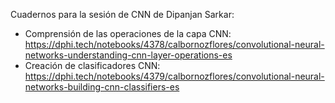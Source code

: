 <p>Cuadernos para la sesión de CNN de Dipanjan Sarkar:&nbsp;</p>

<ul>
<li>Comprensión de las operaciones de la capa CNN: <a href="https://dphi.tech/notebooks/4378/calbornozflores/convolutional-neural-networks-understanding-cnn-layer-operations-es" target="_blank">https://dphi.tech/notebooks/4378/calbornozflores/convolutional-neural-networks-understanding-cnn-layer-operations-es</a></li>
<li>Creación de clasificadores CNN: <a href="https://dphi.tech/notebooks/4379/calbornozflores/convolutional-neural-networks-building-cnn-classifiers-es" target="_blank">https://dphi.tech/notebooks/4379/calbornozflores/convolutional-neural-networks-building-cnn-classifiers-es</a></li>
</ul>